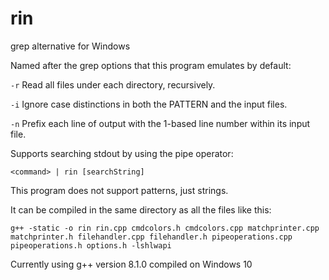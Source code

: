 # rin

grep alternative for Windows

Named after the grep options that this program emulates by default:

`-r` Read all files under each directory, recursively.

`-i` Ignore case distinctions in both the PATTERN and the input files.

`-n` Prefix each line of output with the 1-based line number within its input file.

Supports searching stdout by using the pipe operator:

    <command> | rin [searchString]

This program does not support patterns, just strings.

It can be compiled in the same directory as all the files like this:

    g++ -static -o rin rin.cpp cmdcolors.h cmdcolors.cpp matchprinter.cpp matchprinter.h filehandler.cpp filehandler.h pipeoperations.cpp pipeoperations.h options.h -lshlwapi

Currently using g++ version 8.1.0 compiled on Windows 10
